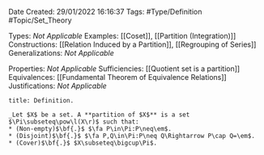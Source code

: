 <div class="topSpace"></div>

Date Created: 29/01/2022 16:16:37
Tags: #Type/Definition #Topic/Set_Theory

Types: _Not Applicable_
Examples: [[Coset]], [[Partition (Integration)]]
Constructions: [[Relation Induced by a Partition]], [[Regrouping of Series]]
Generalizations: _Not Applicable_

Properties: _Not Applicable_
Sufficiencies: [[Quotient set is a partition]]
Equivalences: [[Fundamental Theorem of Equivalence Relations]]
Justifications: _Not Applicable_

``` ad-Definition
title: Definition.

_Let $X$ be a set. A **partition of $X$** is a set $\Pi\subseteq\pow\l(X\r)$ such that:
* (Non-empty)$\bf{.}$ $\fa P\in\Pi:P\neq\em$.
* (Disjoint)$\bf{.}$ $\fa P,Q\in\Pi:P\neq Q\Rightarrow P\cap Q=\em$.
* (Cover)$\bf{.}$ $X\subseteq\bigcup\Pi$.

```
